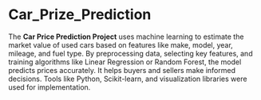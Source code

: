 # Car_Prize_Prediction
The **Car Price Prediction Project** uses machine learning to estimate the market value of used cars based on features like make, model, year, mileage, and fuel type. By preprocessing data, selecting key features, and training algorithms like Linear Regression or Random Forest, the model predicts prices accurately. It helps buyers and sellers make informed decisions. Tools like Python, Scikit-learn, and visualization libraries were used for implementation.
